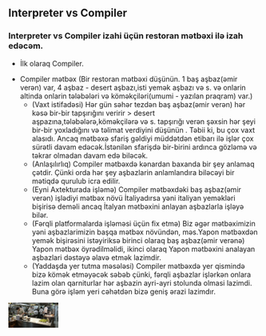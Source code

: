 ## Interpreter vs Compiler

### Interpreter vs Compiler izahi üçün restoran mətbəxi ilə izah edəcəm.

* İlk olaraq Compiler.
- Compiler mətbəx (Bir restoran mətbəxi düşünün. 1 baş aşbaz(əmir verən) var, 4 aşbaz - desert aşbazı,isti yemək aşbazı və s. və onlarin altinda onlarin tələbələri və köməkçiləri(umumi - yazılan praqram) var.)
    - (Vaxt istifadəsi) Hər gün səhər tezdən baş aşbaz(əmir verən) hər kəsə bir-bir tapşırığını veririr > desert aşpazına,tələbələrə,köməkçilərə və s. tapşırığı verən şəxsin hər şeyi bir-bir yoxladığını və təlimat verdiyini düşünün . Təbii ki, bu çox vaxt alasıdı. Ancaq mətbəxə sfariş gəldiyi  müddətdən etibarı ilə işlər çox sürətli davam edəcək.İstənilən sfarişdə  bir-birini ardınca gözləmə və təkrar olmadan davam edə biləcək.
    - (Anlaşılırlıq) Compiler mətbəxdə kənardan baxanda bir şey anlamaq çətdir. Çünki orda hər şey aşbazlarin anlamlandıra biləcəyi bir mətiqdə qurulub icra edilir.
    - (Eyni Axtekturada işləmə) Compiler mətbəxdəki baş aşbaz(əmir verən) işlədiyi mətbəx növü İtaliyadırsa yəni italiyan yeməkləri bişirisə deməli ancaq İtalyan mətbəxini anlayan aşbazlarla işləyə bilər. 
    - (Fərqli platformalarda işləməsi üçün fix etmə) Biz əgər mətbəximizin yəni aşbazlarimizin başqa mətbəx növündən, məs.Yapon mətbəxdən yemək bişirəsini istəyiriksə birinci olaraq baş aşbaz(əmir verənə) Yapon mətbəx öyrədilməlidi, ikinci olaraq Yapon mətbəxini analayan aşbazlari dəstəyə əlavə etmək lazimdir.
    - (Yaddaşda yer tutma məsələsi) Compiler mətbəxdə yer qismində bizə kömək etməyəcək səbəb çünki, fərqli aşbazlar işlərkən onlara lazim olan qarniturlar hər aşbazin ayri-ayri stolunda olmasi lazimdi. Buna görə işləm yeri cəhətdən bizə geniş ərazi lazimdır.

<img src="img/restaurant.jpg" style="width: 100px;height: auto;">